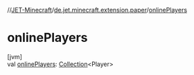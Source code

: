 //[JET-Minecraft](../../index.md)/[de.jet.minecraft.extension.paper](index.md)/[onlinePlayers](online-players.md)

# onlinePlayers

[jvm]\
val [onlinePlayers](online-players.md): [Collection](https://kotlinlang.org/api/latest/jvm/stdlib/kotlin.collections/-collection/index.html)&lt;Player&gt;
